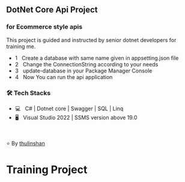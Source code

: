 <h2>DotNet Core Api Project</h2>
<h3>for Ecommerce style apis</h3>
<p>This project is guided and instructed by senior dotnet developers for training me.</p>

- 1 &nbsp; Create a database with same name given in appsetting.json file <br>
- 2 &nbsp; Change the ConnectionString according to your needs <br>
- 3 &nbsp; update-database in your Package Manager Console <br>
- 4 &nbsp; Now You can run the api application <br>

<h3>🛠 Tech Stacks</h3>

- 💻 &nbsp; C# | Dotnet core | Swagger | SQL | Linq  
- 🖥 &nbsp; Visual Studio 2022 | SSMS version above 19.0

<br>

⭐️ By [thulinshan](https://github.com/thulinshan)


# Training Project
#
